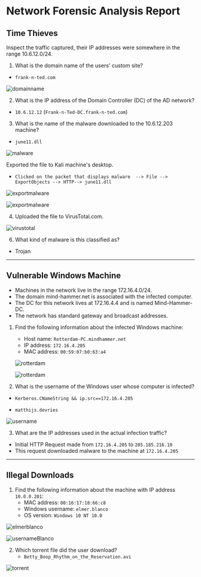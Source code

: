 # Network Forensic Analysis Report

## Time Thieves
Inspect the traffic captured,  their IP addresses were somewhere in the range 10.6.12.0/24.

1. What is the domain name of the users' custom site?
  - `frank-n-ted.com`
  
  ![domainname](https://github.com/Reeti4cyber/Final-Project/blob/main/Images/TimethievesDNS.png)
  
  
2. What is the IP address of the Domain Controller (DC) of the AD network?
  - `10.6.12.12` (`Frank-n-Ted-DC.frank-n-ted.com`)
3. What is the name of the malware downloaded to the 10.6.12.203 machine?
  - `june11.dll`

![malware](https://github.com/Reeti4cyber/Final-Project/blob/main/Images/TimeThievesGET.png)

Exported the file to  Kali machine's desktop.

- ` Clicked on the packet that displays malware  --> File --> ExportObjects --> HTTP--> june11.dll `

 ![exportmalware](https://github.com/Reeti4cyber/Final-Project/blob/main/Images/JuneDLL2.png)
 
  ![exportmalware](https://github.com/Reeti4cyber/Final-Project/blob/main/Images/JuneDLL1.png)
 
 

4. Uploaded the file to VirusTotal.com.

 ![virustotal](https://github.com/Reeti4cyber/Final-Project/blob/main/Images/VirusTotal.png)

6. What kind of malware is this classified as?

  - Trojan

---

## Vulnerable Windows Machine

- Machines in the network live in the range 172.16.4.0/24.
- The domain mind-hammer.net is associated with the infected computer.
- The DC for this network lives at 172.16.4.4 and is named Mind-Hammer-DC.
- The network has standard gateway and broadcast addresses.

1. Find the following information about the infected Windows machine:
    - Host name: `Rotterdam-PC.mindhammer.net`
    - IP address: `172.16.4.205`
    - MAC address: `00:59:07:b0:63:a4`
     
     ![rotterdam](https://github.com/Reeti4cyber/Final-Project/blob/main/Images/VWM1.png)
     
     ![rotterdam](https://github.com/Reeti4cyber/Final-Project/blob/main/Images/VWM2.png)
     

2. What is the username of the Windows user whose computer is infected?

  - ``Kerberos.CNameString && ip.src==172.16.4.205``
  
  - `matthijs.devries`

 ![username](https://github.com/Reeti4cyber/Final-Project/blob/main/Images/UsernameVWM.png)

3. What are the IP addresses used in the actual infection traffic?
  - Initial HTTP Request made from `172.16.4.205` to `205.185.216.10`
  - This request downloaded malware to the machine at `172.16.4.205`


---
## Illegal Downloads

1. Find the following information about the machine with IP address `10.0.0.201`:
    - MAC address: `00:16:17:18:66:c8`
    - Windows username: `elmer.blanco`
    - OS version: `Windows 10 NT 10.0`

![elmerblanco](https://github.com/Reeti4cyber/Final-Project/blob/main/Images/elmerblanco.png)
 
 ![usernameBlanco](https://github.com/Reeti4cyber/Final-Project/blob/main/Images/UsernameBlanco.png)


2. Which torrent file did the user download?
    - `Betty_Boop_Rhythm_on_the_Reservation.avi`

![torrent](https://github.com/Reeti4cyber/Final-Project/blob/main/Images/TorrentBlanco.png)



